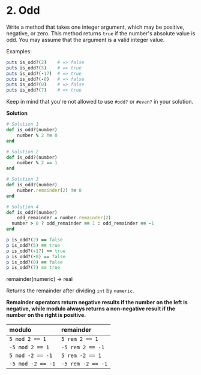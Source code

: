 # 2. Odd

Write a method that takes one integer argument, which may be positive, negative, or zero. This method returns `true` if the number's absolute value is odd. You may assume that the argument is a valid integer value.

Examples:

```ruby
puts is_odd?(2)    # => false
puts is_odd?(5)    # => true
puts is_odd?(-17)  # => true
puts is_odd?(-8)   # => false
puts is_odd?(0)    # => false
puts is_odd?(7)    # => true
```

Keep in mind that you're not allowed to use `#odd?` or `#even?` in your solution.



**Solution**

```ruby
# Solution 1
def is_odd?(number)
    number % 2 != 0
end

# Solution 2
def is_odd?(number)
    number % 2 == 1
end

# Solution 3
def is_odd?(number)
    number.remainder(2) != 0
end

# Solution 4
def is_odd?(number)
	odd_remainder = number.remainder(2)
  number > 0 ? odd_remainder == 1 : odd_remainder == -1
end

p is_odd?(2) == false
p is_odd?(5) == true
p is_odd?(-17) == true
p is_odd?(-8) == false
p is_odd?(0) == false
p is_odd?(7) == true
```

remainder(numeric) → real

Returns the remainder after dividing `int` by `numeric`.

**Remainder operators return negative results if the number on the left is negative, while modulo always returns a non-negative result if the number on the right is positive.**

| modulo            | remainder         |
| :---------------- | :---------------- |
| `5 mod 2 == 1`    | `5 rem 2 == 1`    |
| `-5 mod 2 == 1`   | `-5 rem 2 == -1`  |
| `5 mod -2 == -1`  | `5 rem -2 == 1`   |
| `-5 mod -2 == -1` | `-5 rem -2 == -1` |

